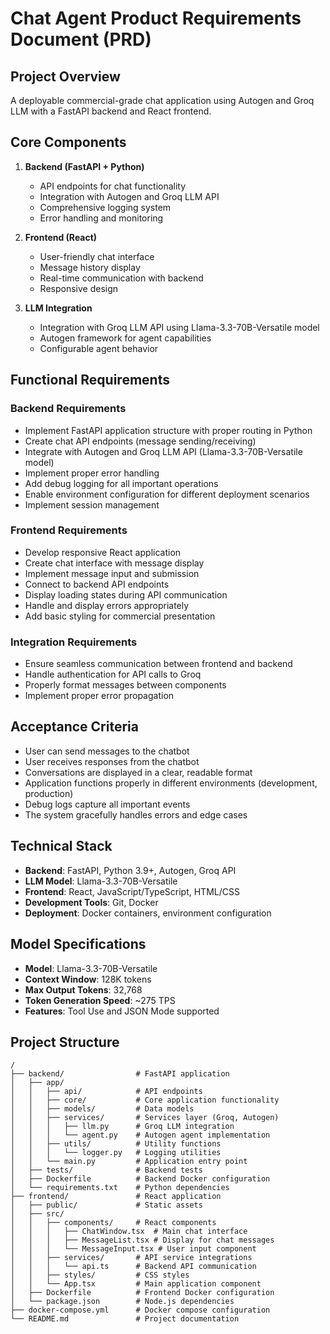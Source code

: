 # Chat Agent Product Requirements Document (PRD)

## Project Overview
A deployable commercial-grade chat application using Autogen and Groq LLM with a FastAPI backend and React frontend.

## Core Components
1. **Backend (FastAPI + Python)**
   - API endpoints for chat functionality
   - Integration with Autogen and Groq LLM API
   - Comprehensive logging system
   - Error handling and monitoring

2. **Frontend (React)**
   - User-friendly chat interface
   - Message history display
   - Real-time communication with backend
   - Responsive design

3. **LLM Integration**
   - Integration with Groq LLM API using Llama-3.3-70B-Versatile model
   - Autogen framework for agent capabilities
   - Configurable agent behavior

## Functional Requirements

### Backend Requirements
- Implement FastAPI application structure with proper routing in Python
- Create chat API endpoints (message sending/receiving)
- Integrate with Autogen and Groq LLM API (Llama-3.3-70B-Versatile model)
- Implement proper error handling
- Add debug logging for all important operations
- Enable environment configuration for different deployment scenarios
- Implement session management

### Frontend Requirements
- Develop responsive React application
- Create chat interface with message display
- Implement message input and submission
- Connect to backend API endpoints
- Display loading states during API communication
- Handle and display errors appropriately
- Add basic styling for commercial presentation

### Integration Requirements
- Ensure seamless communication between frontend and backend
- Handle authentication for API calls to Groq
- Properly format messages between components
- Implement proper error propagation

## Acceptance Criteria
- User can send messages to the chatbot
- User receives responses from the chatbot
- Conversations are displayed in a clear, readable format
- Application functions properly in different environments (development, production)
- Debug logs capture all important events
- The system gracefully handles errors and edge cases

## Technical Stack
- **Backend**: FastAPI, Python 3.9+, Autogen, Groq API
- **LLM Model**: Llama-3.3-70B-Versatile
- **Frontend**: React, JavaScript/TypeScript, HTML/CSS
- **Development Tools**: Git, Docker
- **Deployment**: Docker containers, environment configuration

## Model Specifications
- **Model**: Llama-3.3-70B-Versatile
- **Context Window**: 128K tokens
- **Max Output Tokens**: 32,768
- **Token Generation Speed**: ~275 TPS
- **Features**: Tool Use and JSON Mode supported

## Project Structure
```
/
├── backend/                # FastAPI application
│   ├── app/
│   │   ├── api/            # API endpoints
│   │   ├── core/           # Core application functionality
│   │   ├── models/         # Data models
│   │   ├── services/       # Services layer (Groq, Autogen)
│   │   │   ├── llm.py      # Groq LLM integration
│   │   │   └── agent.py    # Autogen agent implementation
│   │   ├── utils/          # Utility functions
│   │   │   └── logger.py   # Logging utilities
│   │   └── main.py         # Application entry point
│   ├── tests/              # Backend tests
│   ├── Dockerfile          # Backend Docker configuration
│   └── requirements.txt    # Python dependencies
├── frontend/               # React application
│   ├── public/             # Static assets
│   ├── src/
│   │   ├── components/     # React components
│   │   │   ├── ChatWindow.tsx  # Main chat interface
│   │   │   ├── MessageList.tsx # Display for chat messages
│   │   │   └── MessageInput.tsx # User input component
│   │   ├── services/       # API service integrations
│   │   │   └── api.ts      # Backend API communication
│   │   ├── styles/         # CSS styles
│   │   └── App.tsx         # Main application component
│   ├── Dockerfile          # Frontend Docker configuration
│   └── package.json        # Node.js dependencies
├── docker-compose.yml      # Docker compose configuration
└── README.md               # Project documentation
``` 